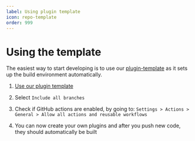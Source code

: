 ```yaml
---
label: Using plugin template
icon: repo-template
order: 999
---
```


# Using the template
The easiest way to start developing is to use our [plugin-template](https://github.com/recloudstream/plugin-template) as it sets up the build environment automatically.

1) <a href="https://github.com/recloudstream/plugin-template/generate" target="_blank">Use our plugin template</a>

2) Select `Include all branches`

3) Check if GitHub actions are enabled, by going to: `Settings > Actions > General > Allow all actions and reusable workflows`

4) You can now create your own plugins and after you push new code, they should automatically be built

